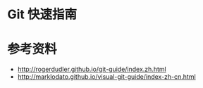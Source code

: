 # Git 快速指南

# 参考资料
- http://rogerdudler.github.io/git-guide/index.zh.html
- http://marklodato.github.io/visual-git-guide/index-zh-cn.html
